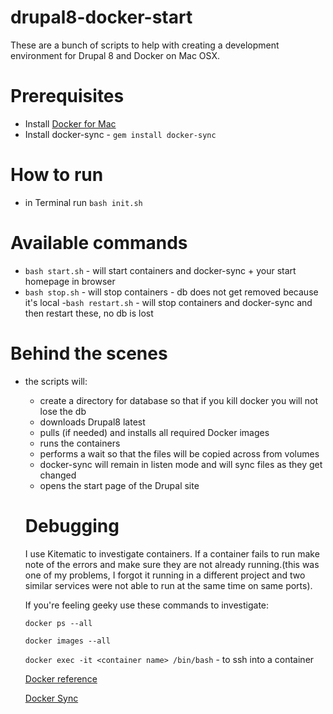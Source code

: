 # drupal8-docker-start
  These are a bunch of scripts to help with creating a development environment for Drupal 8 and Docker on Mac OSX.

# Prerequisites

- Install [Docker for Mac](https://www.docker.com/docker-mac)
- Install docker-sync - 
```gem install docker-sync```

# How to run
- in Terminal run ```bash init.sh```

# Available commands
- ```bash start.sh``` - will start containers and docker-sync + your start homepage in browser
- ```bash stop.sh``` - will stop containers - db does not get removed because it's local
-```bash restart.sh``` - will stop containers and docker-sync and then restart these, no db is lost


# Behind the scenes
- the scripts will:
  - create a directory for database so that if you kill docker you will not lose the db 
  - downloads Drupal8 latest
  - pulls (if needed) and installs all required Docker images
  - runs the containers 
  - performs a wait so that the files will be copied across from volumes
  - docker-sync will remain in listen mode and will sync files as they get changed
  - opens the start page of the Drupal site
  
  # Debugging
  I use Kitematic to investigate containers. If a container fails to run make note of the errors and make sure they are not already running.(this was one of my problems, I forgot it running in a different project and two similar services were not able to run at the same time on same ports).
  
  If you're feeling geeky use these commands to investigate:
  
  ```docker ps --all```
  
  ```docker images --all```
  
  ```docker exec -it <container name> /bin/bash``` - to ssh into a container
  
  [Docker reference](https://docs.docker.com/engine/reference/commandline/ps/)
  
  [Docker Sync](http://docker-sync.io/)